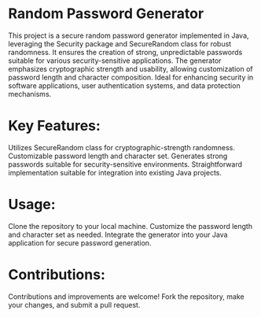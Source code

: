 # Random Password Generator

This project is a secure random password generator implemented in Java, leveraging the Security package and SecureRandom class for robust randomness. It ensures the creation of strong, unpredictable passwords suitable for various security-sensitive applications. The generator emphasizes cryptographic strength and usability, allowing customization of password length and character composition. Ideal for enhancing security in software applications, user authentication systems, and data protection mechanisms.

# Key Features:

Utilizes SecureRandom class for cryptographic-strength randomness.
Customizable password length and character set.
Generates strong passwords suitable for security-sensitive environments.
Straightforward implementation suitable for integration into existing Java projects.

# Usage:
Clone the repository to your local machine.
Customize the password length and character set as needed.
Integrate the generator into your Java application for secure password generation.

# Contributions:
Contributions and improvements are welcome! Fork the repository, make your changes, and submit a pull request.
